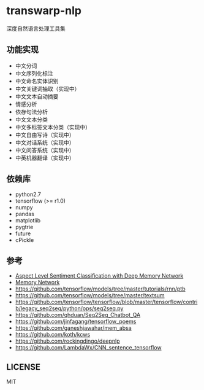 # transwarp-nlp

深度自然语言处理工具集

## 功能实现

- 中文分词
- 中文序列化标注
- 中文命名实体识别
- 中文关键词抽取（实现中）
- 中文文本自动摘要
- 情感分析
- 依存句法分析
- 中文文本分类
- 中文多标签文本分类（实现中）
- 中文自由写诗（实现中）
- 中文对话系统（实现中）
- 中文问答系统（实现中）
- 中英机器翻译（实现中）

## 依赖库

* python2.7
* tensorflow (>= r1.0)
* numpy
* pandas
* matplotlib
* pygtrie
* future
* cPickle

## 参考 

* [Aspect Level Sentiment Classification with Deep Memory Network](https://arxiv.org/abs/1605.08900)
* [Memory Network](https://arxiv.org/pdf/1410.3916.pdf)
* https://github.com/tensorflow/models/tree/master/tutorials/rnn/ptb
* https://github.com/tensorflow/models/tree/master/textsum
* https://github.com/tensorflow/tensorflow/blob/master/tensorflow/contrib/legacy_seq2seq/python/ops/seq2seq.py
* https://github.com/qhduan/Seq2Seq_Chatbot_QA
* https://github.com/jinfagang/tensorflow_poems
* https://github.com/ganeshjawahar/mem_absa
* https://github.com/koth/kcws
* https://github.com/rockingdingo/deepnlp
* https://github.com/LambdaWx/CNN_sentence_tensorflow

## LICENSE

MIT
